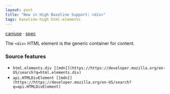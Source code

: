 ```yaml
---
layout: post
title: "New in High Baseline Support: <div>"
tags: baseline-high html-elements
---
```


[caniuse](https://caniuse.com/?search=div) · [spec](https://html.spec.whatwg.org/multipage/grouping-content.html#the-div-element)

The `<div>` HTML element is the generic container for content.

### Source features

- ``html.elements.div [[mdn]](https://https://developer.mozilla.org/en-US/search?q=html.elements.div)``
- ``api.HTMLDivElement [[mdn]](https://https://developer.mozilla.org/en-US/search?q=api.HTMLDivElement)``
